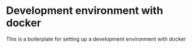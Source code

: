 # Development environment with docker

This is a boilerplate for setting up a development environment with docker